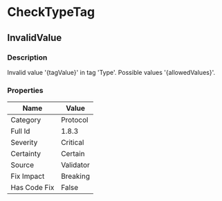 ﻿---  
uid: Validator_1_8_3  
---

# CheckTypeTag

## InvalidValue

### Description

Invalid value '{tagValue}' in tag 'Type'. Possible values '{allowedValues}'.

### Properties

| Name         | Value     |
| ------------ | --------- |
| Category     | Protocol  |
| Full Id      | 1.8.3     |
| Severity     | Critical  |
| Certainty    | Certain   |
| Source       | Validator |
| Fix Impact   | Breaking  |
| Has Code Fix | False     |
